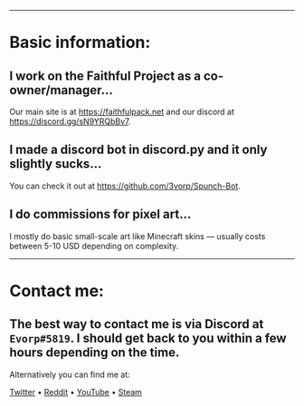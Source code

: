 ___

# Basic information:

## I work on the Faithful Project as a co-owner/manager...
Our main site is at https://faithfulpack.net and our discord at https://discord.gg/sN9YRQbBv7.

## I made a discord bot in discord.py and it only slightly sucks...
You can check it out at https://github.com/3vorp/Spunch-Bot.

## I do commissions for pixel art...
I mostly do basic small-scale art like Minecraft skins — usually costs between 5-10 USD depending on complexity.

___

# Contact me:

## The best way to contact me is via Discord at `Evorp#5819`. I should get back to you within a few hours depending on the time.

Alternatively you can find me at:

[Twitter](https://twitter.com/3vorp) • [Reddit](https://reddit.com/u/3vorp) • [YouTube](https://www.youtube.com/@evorp) • [Steam](https://steamcommunity.com/id/3vorp/)
